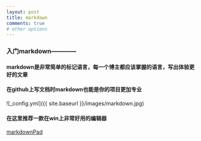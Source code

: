 ```yaml
---
layout: post
title: markdown
comments: true
# other options
---
```


### 入门markdown————
#### markdown是非常简单的标记语言，每一个博主都应该掌握的语言，写出体验更好的文章

#### 在github上写文档时markdown也能是你的项目更加专业

![_config.yml]({{ site.baseurl }}/images/markdown.jpg)

#### 在这里推荐一款在win上非常好用的编辑器
[markdownPad](http://markdownpad.com/)
